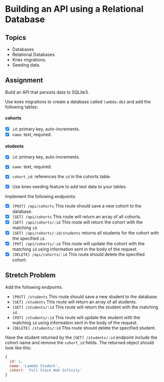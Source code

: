 # Building an API using a Relational Database

## Topics

- Databases
- Relational Databases
- Knex migrations.
- Seeding data.

## Assignment

Build an API that persists data to SQLite3.

Use knex migrations to create a database called `lambda.db3` and add the following tables:

#### cohorts

- [x] `id`: primary key, auto-increments.
- [x] `name`: text, required.

#### students

- [x] `id`: primary key, auto-increments.
- [x] `name`: text, required.
- [x] `cohort_id`: references the `id` in the cohorts table.

- [x] Use knex seeding feature to add test data to your tables.

Implement the following endpoints:

- [x] `[POST] /api/cohorts` This route should save a new cohort to the database.
- [x] `[GET] /api/cohorts` This route will return an array of all cohorts.
- [x] `[GET] /api/cohorts/:id` This route will return the cohort with the matching `id`.
- [x] `[GET] /api/cohorts/:id/students` returns all students for the cohort with the specified `id`.
- [x] `[PUT] /api/cohorts/:id` This route will update the cohort with the matching `id` using information sent in the body of the request.
- [x] `[DELETE] /api/cohorts/:id` This route should delete the specified cohort.

## Stretch Problem

Add the following endpoints.

- `[POST] /students` This route should save a new student to the database.
- `[GET] /students` This route will return an array of all students.
- `[GET] /students/:id` This route will return the student with the matching `id`.
- `[PUT] /students/:id` This route will update the student with the matching `id` using information sent in the body of the request.
- `[DELETE] /students/:id` This route should delete the specified student.

Have the student returned by the `[GET] /students/:id` endpoint include the cohort name and remove the `cohort_id` fields. The returned object should look like this:

```js
{
  id: 1,
  name: 'Lambda Student',
  cohort: 'Full Stack Web Infinity'
}
```
